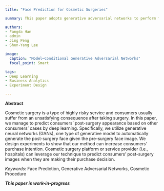 ```yaml
---
title: "Face Prediction for Cosmetic Surgeries"

summary: This paper adopts generative adversarial networks to perform face prediction.

authors:
- Fangda Han
- admin
- Jing Peng
- Shun-Yang Lee

image:
  caption: "Model—Conditional Generative Adversarial Networks"
  focal_point: Smart

tags:
- Deep Learning
- Business Analytics
- Experiment Design

---
```


**Abstract**

Cosmetic surgery is a type of highly risky service and consumers usually suffer from an unsatisfying consequence after taking surgery. In this paper, we manage to predict consumers’ post-surgery appearance based on other consumers’ cases by deep learning. Specifically, we utilize generative neural networks (GANs), one type of generative model to automatically generate the post-surgery face given the pre-surgery face image. We design experiments to show that our method can increase consumers' purchase intention. Cosmetic surgery platform or service provider (i.e., hospitals) can leverage our technique to predict consumers’ post-surgery images when they are making their purchase decision.

_Keywords_: Face Prediction, Generative Adversarial Networks, Cosmetic Procedure


**_This paper is work-in-progress_**
